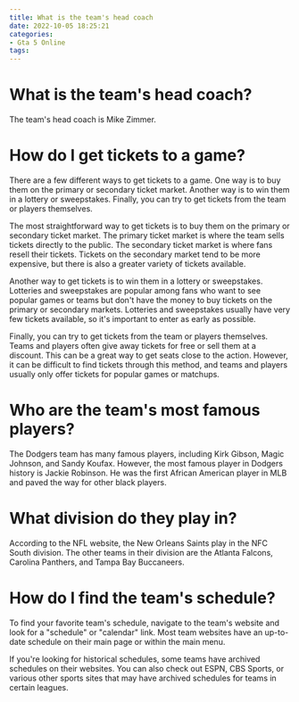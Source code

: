 ```yaml
---
title: What is the team's head coach
date: 2022-10-05 18:25:21
categories:
- Gta 5 Online
tags:
---
```



#  What is the team's head coach?

The team's head coach is Mike Zimmer.

#  How do I get tickets to a game?

There are a few different ways to get tickets to a game. One way is to buy them on the primary or secondary ticket market. Another way is to win them in a lottery or sweepstakes. Finally, you can try to get tickets from the team or players themselves.

The most straightforward way to get tickets is to buy them on the primary or secondary ticket market. The primary ticket market is where the team sells tickets directly to the public. The secondary ticket market is where fans resell their tickets. Tickets on the secondary market tend to be more expensive, but there is also a greater variety of tickets available.

Another way to get tickets is to win them in a lottery or sweepstakes. Lotteries and sweepstakes are popular among fans who want to see popular games or teams but don't have the money to buy tickets on the primary or secondary markets. Lotteries and sweepstakes usually have very few tickets available, so it's important to enter as early as possible.

Finally, you can try to get tickets from the team or players themselves. Teams and players often give away tickets for free or sell them at a discount. This can be a great way to get seats close to the action. However, it can be difficult to find tickets through this method, and teams and players usually only offer tickets for popular games or matchups.

#  Who are the team's most famous players?

The Dodgers team has many famous players, including Kirk Gibson, Magic Johnson, and Sandy Koufax. However, the most famous player in Dodgers history is Jackie Robinson. He was the first African American player in MLB and paved the way for other black players.

#  What division do they play in?

According to the NFL website, the New Orleans Saints play in the NFC South division. The other teams in their division are the Atlanta Falcons, Carolina Panthers, and Tampa Bay Buccaneers.

#  How do I find the team's schedule?

To find your favorite team's schedule, navigate to the team's website and look for a "schedule" or "calendar" link. Most team websites have an up-to-date schedule on their main page or within the main menu.

If you're looking for historical schedules, some teams have archived schedules on their websites. You can also check out ESPN, CBS Sports, or various other sports sites that may have archived schedules for teams in certain leagues.